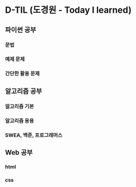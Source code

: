 # D-TIL (도경원 - Today I learned)

## 파이썬 공부 
### 문법
### 예제 문제
### 간단한 활용 문제 

## 알고리즘 공부 
### 알고리즘 기본
### 알고리즘 응용
### SWEA, 백준, 프로그래머스

## Web 공부
### html
### css 
